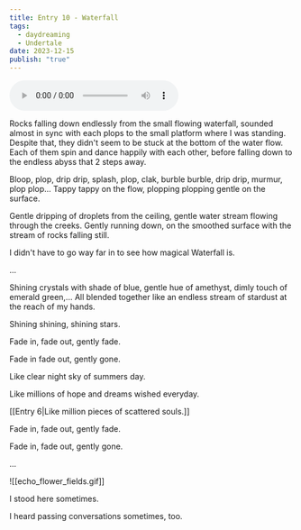 ```yaml
---
title: Entry 10 - Waterfall
tags:
  - daydreaming
  - Undertale
date: 2023-12-15
publish: "true"
---
```

<audio src="_media/02 - The Flooding of Pain.mp3" controls></audio>

Rocks falling down endlessly from the small flowing waterfall, sounded almost in sync with each plops to the small platform where I was standing. Despite that, they didn't seem to be stuck at the bottom of the water flow. Each of them spin and dance happily with each other, before falling down to the endless abyss that 2 steps away.

Bloop, plop, drip drip, splash, plop, clak, burble burble, drip drip, murmur, plop plop... Tappy tappy on the flow, plopping plopping gentle on the surface. 

Gentle dripping of droplets from the ceiling, gentle water stream flowing through the creeks. Gently running down, on the smoothed surface with the stream of rocks falling still.  

I didn't have to go way far in to see how magical Waterfall is.

...

Shining crystals with shade of blue, gentle hue of amethyst, dimly touch of emerald green,... All blended together like an endless stream of stardust at the reach of my hands. 

Shining shining, shining stars. 

Fade in, fade out, gently fade. 

Fade in fade out, gently gone. 

Like clear night sky of summers day.

Like millions of hope and dreams wished everyday.

[[Entry 6|Like million pieces of scattered souls.]]

Fade in, fade out, gently fade. 

Fade in, fade out, gently gone. 

...

![[echo_flower_fields.gif]]

I stood here sometimes.

I heard passing conversations sometimes, too.